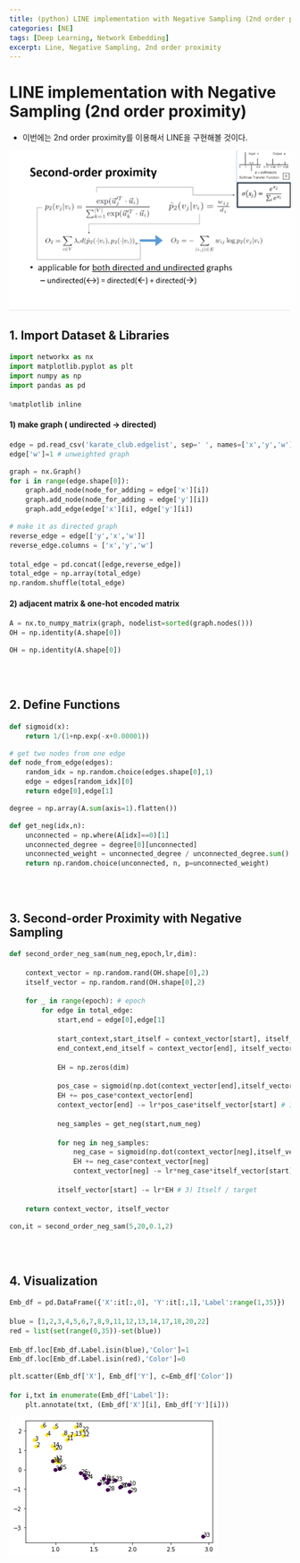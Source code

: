 ```yaml
---
title: (python) LINE implementation with Negative Sampling (2nd order proximity)
categories: [NE]
tags: [Deep Learning, Network Embedding]
excerpt: Line, Negative Sampling, 2nd order proximity
---
```


# LINE implementation with Negative Sampling (2nd order proximity)

- 이번에는 2nd order proximity를 이용해서 LINE을 구현해볼 것이다.

![png](/assets/img/ne/second.png)

## 1. Import Dataset & Libraries


```python
import networkx as nx
import matplotlib.pyplot as plt
import numpy as np
import pandas as pd

%matplotlib inline
```



#### 1) make graph ( undirected -> directed)


```python
edge = pd.read_csv('karate_club.edgelist', sep=' ', names=['x','y','w'])
edge['w']=1 # unweighted graph
```


```python
graph = nx.Graph()
for i in range(edge.shape[0]):
    graph.add_node(node_for_adding = edge['x'][i])
    graph.add_node(node_for_adding = edge['y'][i])
    graph.add_edge(edge['x'][i], edge['y'][i])
```


```python
# make it as directed graph
reverse_edge = edge[['y','x','w']]
reverse_edge.columns = ['x','y','w']

total_edge = pd.concat([edge,reverse_edge])
total_edge = np.array(total_edge)
np.random.shuffle(total_edge)
```



#### 2) adjacent matrix & one-hot encoded matrix


```python
A = nx.to_numpy_matrix(graph, nodelist=sorted(graph.nodes()))
OH = np.identity(A.shape[0])
```


```python
OH = np.identity(A.shape[0])
```

<br>

<br>

## 2. Define Functions


```python
def sigmoid(x):
    return 1/(1+np.exp(-x+0.00001))
```


```python
# get two nodes from one edge
def node_from_edge(edges):
    random_idx = np.random.choice(edges.shape[0],1)
    edge = edges[random_idx][0]
    return edge[0],edge[1]
```


```python
degree = np.array(A.sum(axis=1).flatten())
```


```python
def get_neg(idx,n):
    unconnected = np.where(A[idx]==0)[1]    
    unconnected_degree = degree[0][unconnected]
    unconnected_weight = unconnected_degree / unconnected_degree.sum()
    return np.random.choice(unconnected, n, p=unconnected_weight)
```

<br>

<br>

## 3. Second-order Proximity with Negative Sampling


```python
def second_order_neg_sam(num_neg,epoch,lr,dim):
    
    context_vector = np.random.rand(OH.shape[0],2)
    itself_vector = np.random.rand(OH.shape[0],2)
    
    for _ in range(epoch): # epoch
        for edge in total_edge:
            start,end = edge[0],edge[1]

            start_context,start_itself = context_vector[start], itself_vector[start]
            end_context,end_itself = context_vector[end], itself_vector[end]        

            EH = np.zeros(dim)
            
            pos_case = sigmoid(np.dot(context_vector[end],itself_vector[start]))-1
            EH += pos_case*context_vector[end]
            context_vector[end] -= lr*pos_case*itself_vector[start] # 1) Context / Pos
                        
            neg_samples = get_neg(start,num_neg)
            
            for neg in neg_samples:
                neg_case = sigmoid(np.dot(context_vector[neg],itself_vector[start]))-0
                EH += neg_case*context_vector[neg]
                context_vector[neg] -= lr*neg_case*itself_vector[start] # 2) Context / Neg 
            
            itself_vector[start] -= lr*EH # 3) Itself / target
            
    return context_vector, itself_vector
```


```python
con,it = second_order_neg_sam(5,20,0.1,2)
```

<br>

<br>

## 4. Visualization


```python
Emb_df = pd.DataFrame({'X':it[:,0], 'Y':it[:,1],'Label':range(1,35)})

blue = [1,2,3,4,5,6,7,8,9,11,12,13,14,17,18,20,22]
red = list(set(range(0,35))-set(blue))

Emb_df.loc[Emb_df.Label.isin(blue),'Color']=1
Emb_df.loc[Emb_df.Label.isin(red),'Color']=0
```


```python
plt.scatter(Emb_df['X'], Emb_df['Y'], c=Emb_df['Color'])

for i,txt in enumerate(Emb_df['Label']):
    plt.annotate(txt, (Emb_df['X'][i], Emb_df['Y'][i]))
```


![png](/assets/img/ne/second2.png)

